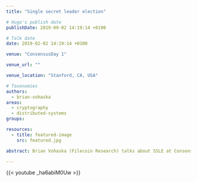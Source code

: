 ```yaml
---
title: "Single secret leader election"

# Hugo's publish date
publishDate: 2019-09-02 14:19:14 +0100

# Talk date
date: 2019-02-02 14:19:14 +0100

venue: "ConsensusDay 1"

venue_url: ""

venue_location: "Stanford, CA, USA"

# Taxonomies
authors:
  - brian-vohaska
areas:
  - cryptography
  - distributed-systems
groups:

resources:
  - title: featured-image
    src: featured.jpg

abstract: Brian Vohaska (Filecoin Research) talks about SSLE at ConsensusDay 1.

---
```


{{< youtube _ha6abiM0Uw >}}
